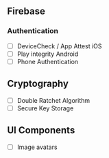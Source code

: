 ## Firebase
### Authentication
- [ ] DeviceCheck / App Attest iOS
- [ ] Play integrity Android
- [ ] Phone Authentication

## Cryptography
- [ ] Double Ratchet Algorithm
- [ ] Secure Key Storage

## UI Components
- [ ] Image avatars